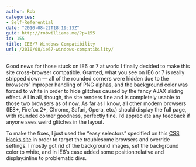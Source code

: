 ```yaml
---
author: Rob
categories:
- Self-Referential
date: "2010-08-22T18:19:13Z"
guid: http://robwilliams.me/?p=155
id: 155
title: IE6/7 Windows Compatibility
url: /2010/08/ie67-windows-compatibility/
---
```

Good news for those stuck on IE6 or 7 at work: I finally decided to make this site cross-browser compatible. Granted, what you see on IE6 or 7 is really stripped down &#8212; all of the rounded corners were hidden due to the browsers&#8217; improper handling of PNG alphas, and the background color was forced to white in order to hide glitches caused by the fancy AJAX sliding effect. All in all, though, the site renders fine and is completely usable to those two browsers as of now. As far as I know, all other modern browsers (IE8+, Firefox 2+, Chrome, Safari, Opera, etc.) should display the full page, with rounded corner goodness, perfectly fine. I&#8217;d appreciate any feedback if anyone sees weird glitches in the layout.

To make the fixes, I just used the &#8220;easy selectors&#8221; specified on this <a title="CSS Hacks" href="http://www.webdevout.net/css-hacks#in_css-selectors" target="_blank">CSS Hacks site</a> in order to target the troublesome browsers and override settings. I mostly got rid of the background images, set the background color to white, and in IE6&#8217;s case added some position:relative and display:inline to problematic divs.